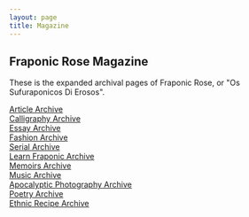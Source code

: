 ```yaml
---
layout: page
title: Magazine
---
```

## Fraponic Rose Magazine

These is the expanded archival pages of Fraponic Rose, or "Os Sufuraponicos Di Erosos".

[Article Archive](https://lwflouisa.github.io/FraponicRose/pages/articles)<br />
[Calligraphy Archive](https://lwflouisa.github.io/FraponicRose/pages/calligraphy)<br />
[Essay Archive](https://lwflouisa.github.io/FraponicRose/pages/essays)<br />
[Fashion Archive](https://lwflouisa.github.io/FraponicRose/pages/fashion)<br />
[Serial Archive](https://lwflouisa.github.io/FraponicRose/pages/serialfiction)<br />
[Learn Fraponic Archive](https://lwflouisa.github.io/FraponicRose/pages/fraponic)<br />
[Memoirs Archive](https://lwflouisa.github.io/FraponicRose/pages/memoirs)<br />
[Music Archive](https://lwflouisa.github.io/FraponicRose/pages/music)<br />
[Apocalyptic Photography Archive](https://lwflouisa.github.io/FraponicRose/pages/apocalypticphotography)<br />
[Poetry Archive](https://lwflouisa.github.io/FraponicRose/pages/poetry)<br />
[Ethnic Recipe Archive](https://lwflouisa.github.io/FraponicRose/pages/recipes)<br />
